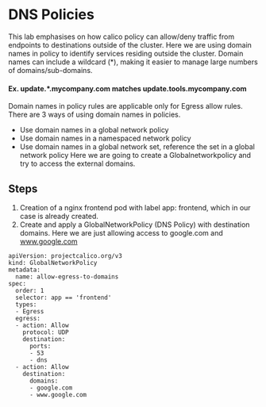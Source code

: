 # DNS Policies
This lab emphasises on how calico policy can allow/deny traffic from endpoints to destinations outside of the cluster. Here we are using domain names in policy to identify services residing outside the cluster. Domain names can include a wildcard (*), making it easier to manage large numbers of domains/sub-domains.
#### Ex. update.*.mycompany.com matches update.tools.mycompany.com
Domain names in policy rules are applicable only for Egress allow rules.
There are 3 ways of using domain names in policies.
 - Use domain names in a global network policy
 - Use domain names in a namespaced network policy
 - Use domain names in a global network set, reference the set in a global network policy
Here we are going to create a Globalnetworkpolicy and try to access the external domains.
## Steps
1. Creation of a nginx frontend pod with label app: frontend, which in our case is already created.
2. Create and apply a GlobalNetworkPolicy (DNS Policy) with destination domains. Here we are just allowing access to google.com and www.google.com
```
apiVersion: projectcalico.org/v3
kind: GlobalNetworkPolicy
metadata:
  name: allow-egress-to-domains
spec:
  order: 1
  selector: app == 'frontend'
  types:
  - Egress
  egress:
  - action: Allow
    protocol: UDP
    destination:
      ports:
      - 53
      - dns
  - action: Allow
    destination:
      domains:
      - google.com
      - www.google.com
```
